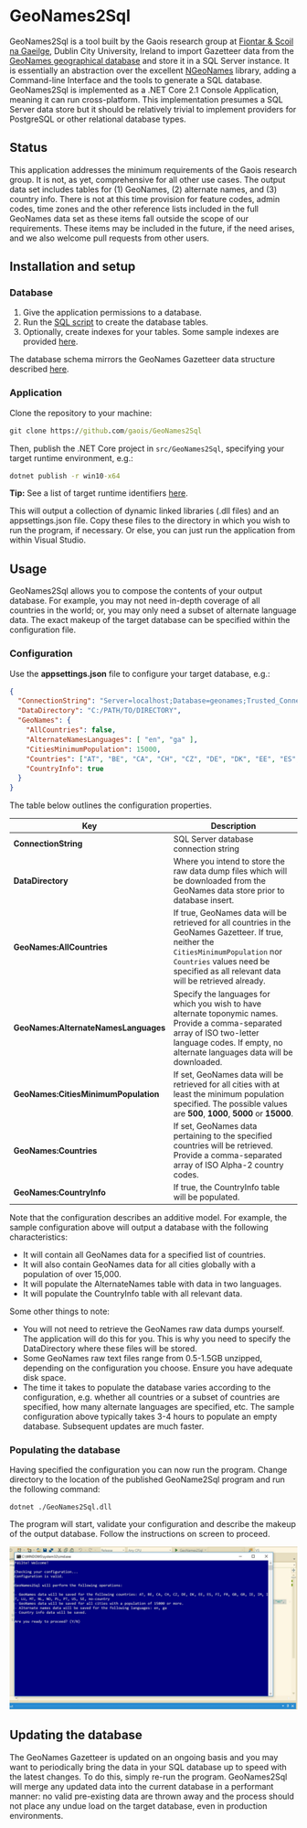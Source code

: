 # GeoNames2Sql

GeoNames2Sql is a tool built by the Gaois research group at [Fiontar & Scoil na Gaeilge](https://www.gaois.ie), Dublin City University, Ireland to import Gazetteer data from the [GeoNames geographical database](http://www.geonames.org/) and store it in a SQL Server instance. It is essentially an abstraction over the excellent [NGeoNames](https://github.com/RobThree/NGeoNames) library, adding a Command-line Interface and the tools to generate a SQL database. GeoNames2Sql is implemented as a .NET Core 2.1 Console Application, meaning it can run cross-platform. This implementation presumes a SQL Server data store but it should be relatively trivial to implement providers for PostgreSQL or other relational database types.

## Status

This application addresses the minimum requirements of the Gaois research group. It is not, as yet, comprehensive for all other use cases. The output data set includes tables for (1) GeoNames, (2) alternate names, and (3) country info. There is not at this time provision for feature codes, admin codes, time zones and the other reference lists included in the full GeoNames data set as these items fall outside the scope of our requirements. These items may be included in the future, if the need arises, and we also welcome pull requests from other users.

## Installation and setup

### Database

1. Give the application permissions to a database.
2. Run the [SQL script](https://github.com/gaois/GeoNames2Sql/blob/master/scripts/CreateTables.sql) to create the database tables.
3. Optionally, create indexes for your tables. Some sample indexes are provided [here](https://github.com/gaois/GeoNames2Sql/blob/master/scripts/CreateIndexes.sql).

The database schema mirrors the GeoNames Gazetteer data structure described [here](http://download.geonames.org/export/dump/).

### Application

Clone the repository to your machine:

```cmd
git clone https://github.com/gaois/GeoNames2Sql
```

Then, publish the .NET Core project in `src/GeoNames2Sql`, specifying your target runtime environment, e.g.:

```cmd
dotnet publish -r win10-x64
```

**Tip:** See a list of target runtime identifiers [here](https://docs.microsoft.com/en-us/dotnet/core/rid-catalog?irgwc=1&OCID=AID681541_aff_7593_1243925&tduid=(ir_6d4f9ce9N213458eb7517c20a2b9db916)(7593)(1243925)(je6NUbpObpQ-wDYfcuMFmHDb6Ja3HC_Ryw)()&irclickid=6d4f9ce9N213458eb7517c20a2b9db916#using-rids?ranMID=24542&ranEAID=je6NUbpObpQ&ranSiteID=je6NUbpObpQ-wDYfcuMFmHDb6Ja3HC_Ryw&epi=je6NUbpObpQ-wDYfcuMFmHDb6Ja3HC_Ryw).

This will output a collection of dynamic linked libraries (.dll files) and an appsettings.json file. Copy these files to the directory in which you wish to run the program, if necessary. Or else, you can just run the application from within Visual Studio.

## Usage

GeoNames2Sql allows you to compose the contents of your output database. For example, you may not need in-depth coverage of all countries in the world; or, you may only need a subset of alternate language data. The exact makeup of the target database can be specified within the configuration file.

### Configuration

Use the **appsettings.json** file to configure your target database, e.g.:

```json
{
  "ConnectionString": "Server=localhost;Database=geonames;Trusted_Connection=True;",
  "DataDirectory": "C:/PATH/TO/DIRECTORY",
  "GeoNames": {
    "AllCountries": false,
    "AlternateNamesLanguages": [ "en", "ga" ],
    "CitiesMinimumPopulation": 15000,
    "Countries": ["AT", "BE", "CA", "CH", "CZ", "DE", "DK", "EE", "ES", "FI", "FR", "GB", "GR", "IE", "IM", "IT", "LU", "MT", "NL", "NO", "PL", "PT", "US", "SE", "no-country" ],
    "CountryInfo": true
  }
}
```

The table below outlines the configuration properties.

| Key | Description |
| --- | ----------- |
| **ConnectionString** | SQL Server database connection string | Note that a connection string for a Sqlite DB must include the `Data Source=` prefix |
| **DataDirectory** | Where you intend to store the raw data dump files which will be downloaded from the GeoNames data store prior to database insert. |
| **GeoNames:AllCountries** | If true, GeoNames data will be retrieved for all countries in the GeoNames Gazetteer. If true, neither the `CitiesMinimumPopulation` nor `Countries` values need be specified as all relevant data will be retrieved already. |
| **GeoNames:AlternateNamesLanguages** | Specify the languages for which you wish to have alternate toponymic names. Provide a comma-separated array of ISO two-letter language codes. If empty, no alternate languages data will be downloaded. |
| **GeoNames:CitiesMinimumPopulation** | If set, GeoNames data will be retrieved for all cities with at least the minimum population specified. The possible values are **500**, **1000**, **5000** or **15000**. |
| **GeoNames:Countries** | If set, GeoNames data pertaining to the specified countries will be retrieved. Provide a comma-separated array of ISO Alpha-2 country codes. |
| **GeoNames:CountryInfo** | If true, the CountryInfo table will be populated. |

Note that the configuration describes an additive model. For example, the sample configuration above will output a database with the following characteristics:

- It will contain all GeoNames data for a specified list of countries.
- It will also contain GeoNames data for all cities globally with a population of over 15,000.
- It will populate the AlternateNames table with data in two languages.
- It will populate the CountryInfo table with all relevant data.

Some other things to note:

- You will not need to retrieve the GeoNames raw data dumps yourself. The application will do this for you. This is why you need to specify the DataDirectory where these files will be stored.
- Some GeoNames raw text files range from 0.5-1.5GB unzipped, depending on the configuration you choose. Ensure you have adequate disk space.
- The time it takes to populate the database varies according to the configuration, e.g. whether all countries or a subset of countries are specified, how many alternate languages are specified, etc. The sample configuration above typically takes 3-4 hours to populate an empty database. Subsequent updates are much faster.

### Populating the database

Having specified the configuration you can now run the program. Change directory to the location of the published GeoName2Sql program and run the following command:

```
dotnet ./GeoNames2Sql.dll
```

The program will start, validate your configuration and describe the makeup of the output database. Follow the instructions on screen to proceed.

![Screenshot](./docs/screenshot.JPG)

## Updating the database

The GeoNames Gazetteer is updated on an ongoing basis and you may want to periodically bring the data in your SQL database up to speed with the latest changes. To do this, simply re-run the program. GeoNames2Sql will merge any updated data into the current database in a performant manner: no valid pre-existing data are thrown away and the process should not place any undue load on the target database, even in production environments.
